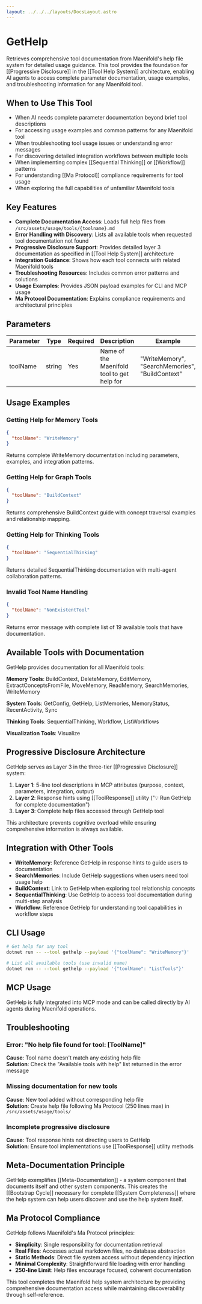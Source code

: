 ```yaml
---
layout: ../../../layouts/DocsLayout.astro
---
```


# GetHelp

Retrieves comprehensive tool documentation from Maenifold's help file system for detailed usage guidance. This tool provides the foundation for [[Progressive Disclosure]] in the [[Tool Help System]] architecture, enabling AI agents to access complete parameter documentation, usage examples, and troubleshooting information for any Maenifold tool.

## When to Use This Tool

- When AI needs complete parameter documentation beyond brief tool descriptions
- For accessing usage examples and common patterns for any Maenifold tool
- When troubleshooting tool usage issues or understanding error messages
- For discovering detailed integration workflows between multiple tools
- When implementing complex [[Sequential Thinking]] or [[Workflow]] patterns
- For understanding [[Ma Protocol]] compliance requirements for tool usage
- When exploring the full capabilities of unfamiliar Maenifold tools

## Key Features

- **Complete Documentation Access**: Loads full help files from `/src/assets/usage/tools/{toolname}.md`
- **Error Handling with Discovery**: Lists all available tools when requested tool documentation not found
- **Progressive Disclosure Support**: Provides detailed layer 3 documentation as specified in [[Tool Help System]] architecture
- **Integration Guidance**: Shows how each tool connects with related Maenifold tools
- **Troubleshooting Resources**: Includes common error patterns and solutions
- **Usage Examples**: Provides JSON payload examples for CLI and MCP usage
- **Ma Protocol Documentation**: Explains compliance requirements and architectural principles

## Parameters

| Parameter | Type | Required | Description | Example |
|-----------|------|----------|-------------|---------|
| toolName | string | Yes | Name of the Maenifold tool to get help for | "WriteMemory", "SearchMemories", "BuildContext" |

## Usage Examples

### Getting Help for Memory Tools
```json
{
  "toolName": "WriteMemory"
}
```
Returns complete WriteMemory documentation including parameters, examples, and integration patterns.

### Getting Help for Graph Tools  
```json
{
  "toolName": "BuildContext"
}
```
Returns comprehensive BuildContext guide with concept traversal examples and relationship mapping.

### Getting Help for Thinking Tools
```json
{
  "toolName": "SequentialThinking"
}
```
Returns detailed SequentialThinking documentation with multi-agent collaboration patterns.

### Invalid Tool Name Handling
```json
{
  "toolName": "NonExistentTool"
}
```
Returns error message with complete list of 19 available tools that have documentation.

## Available Tools with Documentation

GetHelp provides documentation for all Maenifold tools:

**Memory Tools**: BuildContext, DeleteMemory, EditMemory, ExtractConceptsFromFile, MoveMemory, ReadMemory, SearchMemories, WriteMemory

**System Tools**: GetConfig, GetHelp, ListMemories, MemoryStatus, RecentActivity, Sync

**Thinking Tools**: SequentialThinking, Workflow, ListWorkflows  

**Visualization Tools**: Visualize

## Progressive Disclosure Architecture

GetHelp serves as Layer 3 in the three-tier [[Progressive Disclosure]] system:

1. **Layer 1**: 5-line tool descriptions in MCP attributes (purpose, context, parameters, integration, output)
2. **Layer 2**: Response hints using [[ToolResponse]] utility ("💡 Run GetHelp for complete documentation")  
3. **Layer 3**: Complete help files accessed through GetHelp tool

This architecture prevents cognitive overload while ensuring comprehensive information is always available.

## Integration with Other Tools

- **WriteMemory**: Reference GetHelp in response hints to guide users to documentation
- **SearchMemories**: Include GetHelp suggestions when users need tool usage help
- **BuildContext**: Link to GetHelp when exploring tool relationship concepts
- **SequentialThinking**: Use GetHelp to access tool documentation during multi-step analysis
- **Workflow**: Reference GetHelp for understanding tool capabilities in workflow steps

## CLI Usage

```bash
# Get help for any tool
dotnet run -- --tool gethelp --payload '{"toolName": "WriteMemory"}'

# List all available tools (use invalid name)
dotnet run -- --tool gethelp --payload '{"toolName": "ListTools"}'
```

## MCP Usage

GetHelp is fully integrated into MCP mode and can be called directly by AI agents during Maenifold operations.

## Troubleshooting

### Error: "No help file found for tool: [ToolName]"
**Cause**: Tool name doesn't match any existing help file  
**Solution**: Check the "Available tools with help" list returned in the error message

### Missing documentation for new tools
**Cause**: New tool added without corresponding help file  
**Solution**: Create help file following Ma Protocol (250 lines max) in `/src/assets/usage/tools/`

### Incomplete progressive disclosure
**Cause**: Tool response hints not directing users to GetHelp  
**Solution**: Ensure tool implementations use [[ToolResponse]] utility methods

## Meta-Documentation Principle

GetHelp exemplifies [[Meta-Documentation]] - a system component that documents itself and other system components. This creates the [[Bootstrap Cycle]] necessary for complete [[System Completeness]] where the help system can help users discover and use the help system itself.

## Ma Protocol Compliance

GetHelp follows Maenifold's Ma Protocol principles:
- **Simplicity**: Single responsibility for documentation retrieval
- **Real Files**: Accesses actual markdown files, no database abstraction  
- **Static Methods**: Direct file system access without dependency injection
- **Minimal Complexity**: Straightforward file loading with error handling
- **250-line Limit**: Help files encourage focused, coherent documentation

This tool completes the Maenifold help system architecture by providing comprehensive documentation access while maintaining discoverability through self-reference.
